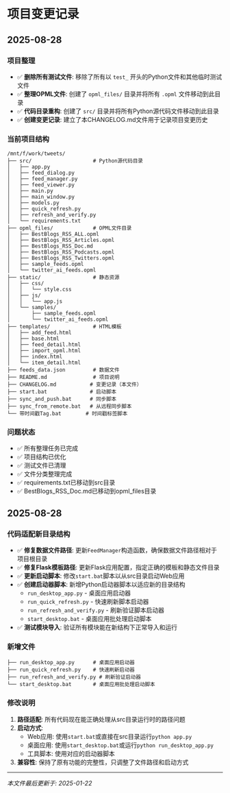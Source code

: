 # 项目变更记录

## 2025-08-28

### 项目整理
- ✅ **删除所有测试文件**: 移除了所有以 `test_` 开头的Python文件和其他临时测试文件
- ✅ **整理OPML文件**: 创建了 `opml_files/` 目录并将所有 `.opml` 文件移动到此目录
- ✅ **代码目录重构**: 创建了 `src/` 目录并将所有Python源代码文件移动到此目录
- ✅ **创建变更记录**: 建立了本CHANGELOG.md文件用于记录项目变更历史

### 当前项目结构
```
/mnt/f/work/tweets/
├── src/                    # Python源代码目录
│   ├── app.py
│   ├── feed_dialog.py
│   ├── feed_manager.py
│   ├── feed_viewer.py
│   ├── main.py
│   ├── main_window.py
│   ├── models.py
│   ├── quick_refresh.py
│   ├── refresh_and_verify.py
│   └── requirements.txt
├── opml_files/             # OPML文件目录
│   ├── BestBlogs_RSS_ALL.opml
│   ├── BestBlogs_RSS_Articles.opml
│   ├── BestBlogs_RSS_Doc.md
│   ├── BestBlogs_RSS_Podcasts.opml
│   ├── BestBlogs_RSS_Twitters.opml
│   ├── sample_feeds.opml
│   └── twitter_ai_feeds.opml
├── static/                 # 静态资源
│   ├── css/
│   │   └── style.css
│   ├── js/
│   │   └── app.js
│   └── samples/
│       ├── sample_feeds.opml
│       └── twitter_ai_feeds.opml
├── templates/              # HTML模板
│   ├── add_feed.html
│   ├── base.html
│   ├── feed_detail.html
│   ├── import_opml.html
│   ├── index.html
│   └── item_detail.html
├── feeds_data.json         # 数据文件
├── README.md               # 项目说明
├── CHANGELOG.md           # 变更记录（本文件）
├── start.bat              # 启动脚本
├── sync_and_push.bat      # 同步脚本
├── sync_from_remote.bat   # 从远程同步脚本
└── 带时间戳Tag.bat        # 时间戳标签脚本
```

### 问题状态
- ✅ 所有整理任务已完成
- ✅ 项目结构已优化
- ✅ 测试文件已清理
- ✅ 文件分类整理完成
- ✅ requirements.txt已移动到src目录
- ✅ BestBlogs_RSS_Doc.md已移动到opml_files目录

## 2025-08-28

### 代码适配新目录结构
- ✅ **修复数据文件路径**: 更新`FeedManager`构造函数，确保数据文件路径相对于项目根目录
- ✅ **修复Flask模板路径**: 更新Flask应用配置，指定正确的模板和静态文件目录
- ✅ **更新启动脚本**: 修改`start.bat`脚本以从src目录启动Web应用
- ✅ **创建启动器脚本**: 新增Python启动器脚本以适应新的目录结构
  - `run_desktop_app.py` - 桌面应用启动器
  - `run_quick_refresh.py` - 快速刷新脚本启动器
  - `run_refresh_and_verify.py` - 刷新验证脚本启动器
  - `start_desktop.bat` - 桌面应用批处理启动脚本
- ✅ **测试模块导入**: 验证所有模块能在新结构下正常导入和运行

### 新增文件
```
├── run_desktop_app.py      # 桌面应用启动器
├── run_quick_refresh.py    # 快速刷新启动器  
├── run_refresh_and_verify.py # 刷新验证启动器
└── start_desktop.bat       # 桌面应用批处理启动脚本
```

### 修改说明
1. **路径适配**: 所有代码现在能正确处理从src目录运行时的路径问题
2. **启动方式**:
   - Web应用: 使用`start.bat`或直接在src目录运行`python app.py`
   - 桌面应用: 使用`start_desktop.bat`或运行`python run_desktop_app.py`
   - 工具脚本: 使用对应的启动器脚本
3. **兼容性**: 保持了原有功能的完整性，只调整了文件路径和启动方式

---
*本文件最后更新于: 2025-01-22*